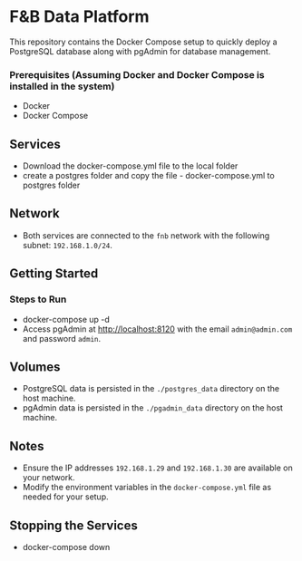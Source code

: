 
# F&B Data Platform

This repository contains the Docker Compose setup to quickly deploy a PostgreSQL database along with pgAdmin for database management.

### Prerequisites (Assuming Docker and Docker Compose is installed in the system)
- Docker
- Docker Compose


## Services
- Download the docker-compose.yml file to the local folder
- create a postgres folder and copy the file - docker-compose.yml to postgres folder

## Network
- Both services are connected to the `fnb` network with the following subnet: `192.168.1.0/24`.

## Getting Started

###  Steps to Run
- docker-compose up -d
- Access pgAdmin at [http://localhost:8120](http://localhost:8120) with the email `admin@admin.com` and password `admin`.

## Volumes
- PostgreSQL data is persisted in the `./postgres_data` directory on the host machine.
- pgAdmin data is persisted in the `./pgadmin_data` directory on the host machine.

## Notes
- Ensure the IP addresses `192.168.1.29` and `192.168.1.30` are available on your network.
- Modify the environment variables in the `docker-compose.yml` file as needed for your setup.

## Stopping the Services
- docker-compose down


